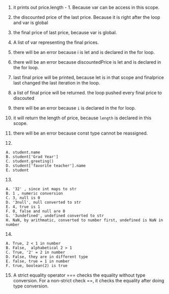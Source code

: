 1. it prints out price.length - 1. Because var can be access in this scope.

2. the discounted price of the last price. Because it is right after the loop and var is global

3. the final price of last price, because var is global.

4. A list of var representing the final prices.

5. there will be an error because i is let and is declared in the for loop.

6. there will be an error because discountedPrice is let and is declared in the for loop.

7. last final price will be printed, because let is in that scope and finalprice last changed the last iteration in the loop. 

8. a list of final price will be returned. the loop pushed every final price to discouted

9. there will be an error because `i` is declared in the for loop.

10. it will return the length of price, because `length` is declared in this scope.

11. there will be an error because const type cannot be reassigned.

12. 
```
A. student.name
B. student['Grad Year']
C. student.greeting()
D. student['favorite teacher'].name
E. student
```

13. 

```
A. '32' , since int maps to str
B. 1 , numeric conversion
C. 3, null is 0
D. '3null', null converted to str
E. 4, true is 1
F. 0, false and null are 0
G. '3undefined', undefined converted to str
H. NaN, by arithmatic, converted to number first, undefined is NaN in number

```

14. 
```
A. True, 2 < 1 in number
B. False,  alphabetical 2 > 1
C. True, '2' = 2 in number
D. False, they are in different type
E. false, true = 1 in number
F. true, boolean(2) is true
```

15. A strict equality operator === checks the equality without type conversion. For a non-strict check ==, it checks the equality after doing type conversion.

